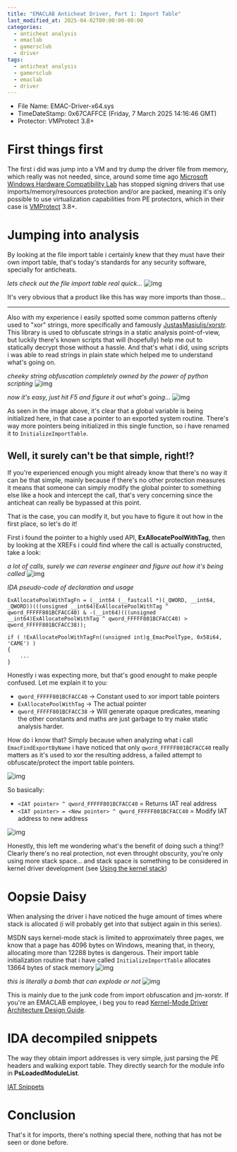 ```yaml
---
title: "EMACLAB Anticheat Driver, Part 1: Import Table"
last_modified_at: 2025-04-02T00:00:00-00:00
categories:
  - anticheat analysis
  - emaclab
  - gamersclub
  - driver
tags:
  - anticheat analysis
  - gamersclub
  - emaclab
  - driver
---
```


- File Name: EMAC-Driver-x64.sys
- TimeDateStamp: 0x67CAFFCE (Friday, 7 March 2025 14:16:46 GMT)
- Protector: VMProtect 3.8+

# First things first

The first i did was jump into a VM and try dump the driver file from memory, which really was not needed, since, around some time ago [Microsoft Windows Hardware Compatibility Lab](https://learn.microsoft.com/en-us/windows-hardware/design/compatibility/) has stopped signing drivers that use imports/memory/resources protection and/or are packed, meaning it's only possible to use virtualization capabilities from PE protectors, which in their case is [VMProtect](https://vmpsoft.com/) 3.8+.

# Jumping into analysis

By looking at the file import table i certainly knew that they must have their own import table, that's today's standards for any security software, specially for anticheats. 

_lets check out the file import table real quick..._
![img](/assets/img/emac-anticheat-driver-part1/iat.png)

It's very obvious that a product like this has way more imports than those...

---

Also with my experience i easily spotted some common patterns oftenly used to "xor" strings, more specifically and famously  [JustasMasiulis/xorstr](https://github.com/JustasMasiulis/xorstr). This library is used to obfuscate strings in a static analysis point-of-view, but luckily there's known scripts that will (hopefully) help me out to statically decrypt those without a hassle. And that's what i did, using scripts i was able to read strings in plain state which helped me to understand what's going on.

_cheeky string obfuscation completely owned by the power of python scripting_
![img](/assets/img/emac-anticheat-driver-part1/xorstr.png)

_now it's easy, just hit F5 and figure it out what's going..._
![img](/assets/img/emac-anticheat-driver-part1/iat-2.png)

As seen in the image above, it's clear that a global variable is being initialized here, in that case a pointer to an exported system routine. There's way more pointers being initialized in this single function, so i have renamed it to `InitializeImportTable`.

## Well, it surely can't be that simple, right!?

If you're experienced enough you might already know that there's no way it can be that simple, mainly because if there's no other protection measures it means that someone can simply modify the global pointer to something else like a hook and intercept the call, that's very concerning since the anticheat can really be bypassed at this point.

That is the case, you can modify it, but you have to figure it out how in the first place, so let's do it!

First i found the pointer to a highly used API, __ExAllocatePoolWithTag__, then by looking at the XREFs i could find where the call is actually constructed, take a look:

_a lot of calls, surely we can reverse engineer and figure out how it's being called_
![img](/assets/img/emac-anticheat-driver-part1/xrefs.png)

_IDA pseudo-code of declaration and usage_
```
ExAllocatePoolWithTagFn = (__int64 (__fastcall *)(_QWORD, __int64, _QWORD))(((unsigned __int64)ExAllocatePoolWithTag ^ qword_FFFFF801BCFACC40) & -(__int64)(((unsigned __int64)ExAllocatePoolWithTag ^ qword_FFFFF801BCFACC40) > qword_FFFFF801BCFACC38));

if ( !ExAllocatePoolWithTagFn((unsigned int)g_EmacPoolType, 0x58i64, 'CAME') )
{
    ...
}
```

Honestly i was expecting more, but that's good enought to make people confused. Let me explain it to you:

- `qword_FFFFF801BCFACC40` -> Constant used to xor import table pointers
- `ExAllocatePoolWithTag` -> The actual pointer
- `qword_FFFFF801BCFACC38` -> Will generate opaque predicates, meaning the other constants and maths are just garbage to try make static analysis harder.

How do i know that? Simply because when analyzing what i call `EmacFindExportByName` i have noticed that only `qword_FFFFF801BCFACC40` really matters as it's used to xor the resulting address, a failed attempt to obfuscate/protect the import table pointers.

![img](/assets/img/emac-anticheat-driver-part1/lmao_obfs.png)

So basically: 

- `<IAT pointer> ^ qword_FFFFF801BCFACC40` = Returns IAT real address
- `<IAT pointer> = <New pointer> ^ qword_FFFFF801BCFACC40` = Modify IAT address to new address

![img](/assets/img/emac-anticheat-driver-part1/emaclab.gif)

Honestly, this left me wondering what's the benefit of doing such a thing!? Clearly there's no real protection, not even throught obscurity, you're only using more stack space... and stack space is something to be considered in kernel driver development (see [Using the kernel stack](https://learn.microsoft.com/en-us/windows-hardware/drivers/kernel/using-the-kernel-stack))

# Oopsie Daisy

When analysing the driver i have noticed the huge amount of times where stack is allocated (i will probably get into that subject again in this series).

MSDN says kernel-mode stack is limited to approximately three pages, we know that a page has 4096 bytes on Windows, meaning that, in theory, allocating more than 12288 bytes is dangerous. Their import table initialization routine that i have called `InitializeImportTable` allocates 13664 bytes of stack memory ![img](/assets/img/emac-anticheat-driver-part1/eek2.gif)

_this is literally a bomb that can explode or not_
![img](/assets/img/emac-anticheat-driver-part1/huge_stack.png)

This is mainly due to the junk code from import obfuscation and jm-xorstr. If you're an EMACLAB employee, i beg you to read [Kernel-Mode Driver Architecture Design Guide](https://learn.microsoft.com/en-us/windows-hardware/drivers/kernel/).

# IDA decompiled snippets

The way they obtain import addresses is very simple, just parsing the PE headers and walking export table. They directly search for the module info in __PsLoadedModuleList__.

[IAT Snippets](https://github.com/crvvdev/emaclab-reversal/blob/main/iat.c)

# Conclusion

That's it for imports, there's nothing special there, nothing that has not be seen or done before.